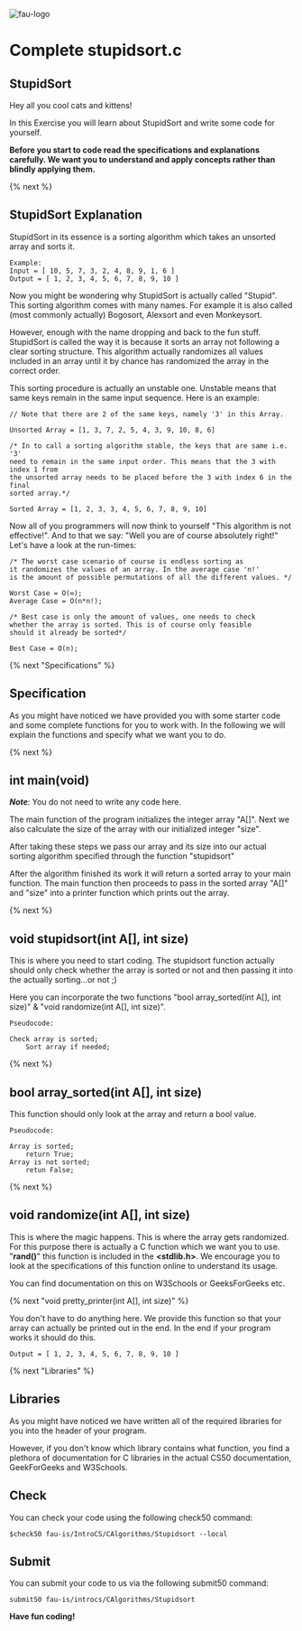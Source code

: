 ![fau-logo](https://introcs.is.rw.fau.de/img/logos/ReWi_logo.png)
# Complete stupidsort.c

## StupidSort
Hey all you cool cats and kittens! 

In this Exercise you will learn about StupidSort and write some code for yourself.

**Before you start to code read the specifications and explanations carefully. We want you 
to understand and apply concepts rather than blindly applying them.**

{% next %}
## StupidSort Explanation
StupidSort in its essence is a sorting algorithm which takes an unsorted array and sorts it.
~~~
Example: 
Input = [ 10, 5, 7, 3, 2, 4, 8, 9, 1, 6 ] 
Output = [ 1, 2, 3, 4, 5, 6, 7, 8, 9, 10 ]
~~~
Now you might be wondering why StupidSort is actually called "Stupid". This sorting algorithm comes
with many names. For example it is also called (most commonly actually) Bogosort, Alexsort and even 
Monkeysort. 

However, enough with the name dropping and back to the fun stuff. StupidSort is called
the way it is because it sorts an array not following a clear sorting structure. This algorithm 
actually randomizes all values included in an array until it by chance has randomized the array 
in the correct order.

This sorting procedure is actually an unstable one. Unstable means that same keys remain in the same
input sequence. Here is an example:
~~~
// Note that there are 2 of the same keys, namely '3' in this Array.

Unsorted Array = [1, 3, 7, 2, 5, 4, 3, 9, 10, 8, 6]

/* In to call a sorting algorithm stable, the keys that are same i.e. '3'
need to remain in the same input order. This means that the 3 with index 1 from
the unsorted array needs to be placed before the 3 with index 6 in the final
sorted array.*/

Sorted Array = [1, 2, 3, 3, 4, 5, 6, 7, 8, 9, 10]
~~~

Now all of you programmers will now think to yourself "This algorithm is not effective!". And to that we say: "Well you are 
of course absolutely right!" Let's have a look at the run-times:
~~~
/* The worst case scenario of course is endless sorting as 
it randomizes the values of an array. In the average case 'n!' 
is the amount of possible permutations of all the different values. */

Worst Case = O(∞);
Average Case = O(n*n!);

/* Best case is only the amount of values, one needs to check
whether the array is sorted. This is of course only feasible
should it already be sorted*/

Best Case = O(n);
~~~
  
{% next "Specifications" %}

## Specification
As you might have noticed we have provided you with some starter code and some
complete functions for you to work with. In the following we will explain the functions
and specify what we want you to do.

{% next %}
## int main(void)

***Note***: You do not need to write any code here.

The main function of the program initializes the integer array "A[]". Next
we also calculate the size of the array with our initialized integer "size".

After taking these steps we pass our array and its size into our actual sorting algorithm
specified through the function "stupidsort"

After the algorithm finished its work it will return a sorted array to your main
function. The main function then proceeds to pass in the sorted array "A[]" and "size"
into a printer function which prints out the array. 

{% next %}
## void stupidsort(int A[], int size)

This is where you need to start coding. The stupidsort function actually should only
check whether the array is sorted or not and then passing it into the actually sorting...or not ;)

Here you can incorporate the two functions "bool array_sorted(int A[], int size)" & 
"void randomize(int A[], int size)".

~~~
Pseudocode:

Check array is sorted;
    Sort array if needed;

~~~

{% next %}
## bool array_sorted(int A[], int size)

This function should only look at the array and return a bool value.
~~~
Pseudocode:

Array is sorted;
    return True;
Array is not sorted;
    retun False;
~~~

{% next %}
## void randomize(int A[], int size)

This is where the magic happens. This is where the array gets randomized.
For this purpose there is actually a C function which we want you to use.
"**rand()**" this function is included in the **<stdlib.h>**. We encourage you 
to look at the specifications of this function online to understand its usage.

You can find documentation on this on W3Schools or GeeksForGeeks etc.

{% next "void pretty_printer(int A[], int size)" %}

You don't have to do anything here. We provide this function so that your array
can actually be printed out in the end. In the end if your program works
it should do this. 
~~~
Output = [ 1, 2, 3, 4, 5, 6, 7, 8, 9, 10 ]
~~~

{% next "Libraries" %}

## Libraries
As you might have noticed we have written all of the required libraries for you into the header
of your program.

However, if you don't know which library contains what function, you find a plethora of documentation for
C libraries in the actual CS50 documentation, GeekForGeeks and W3Schools.

## Check 

You can check your code using the following check50 command:

~~~
$check50 fau-is/IntroCS/CAlgorithms/Stupidsort --local
~~~

## Submit

You can submit your code to us via the following submit50 command:

~~~
submit50 fau-is/introcs/CAlgorithms/Stupidsort
~~~

**Have fun coding!**

